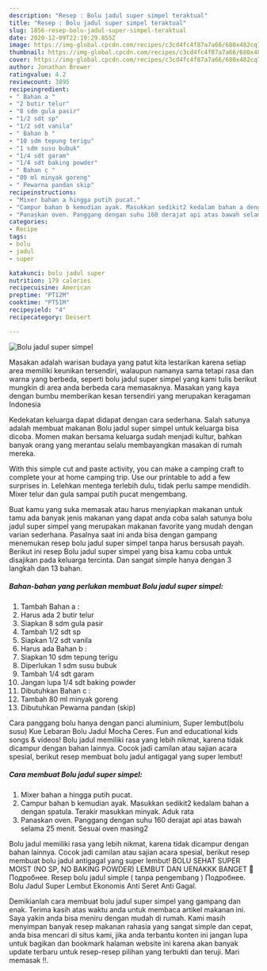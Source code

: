 ```yaml
---
description: "Resep : Bolu jadul super simpel teraktual"
title: "Resep : Bolu jadul super simpel teraktual"
slug: 1856-resep-bolu-jadul-super-simpel-teraktual
date: 2020-12-09T22:19:29.855Z
image: https://img-global.cpcdn.com/recipes/c3cd4fc4f87a7a66/680x482cq70/bolu-jadul-super-simpel-foto-resep-utama.jpg
thumbnail: https://img-global.cpcdn.com/recipes/c3cd4fc4f87a7a66/680x482cq70/bolu-jadul-super-simpel-foto-resep-utama.jpg
cover: https://img-global.cpcdn.com/recipes/c3cd4fc4f87a7a66/680x482cq70/bolu-jadul-super-simpel-foto-resep-utama.jpg
author: Jonathan Brewer
ratingvalue: 4.2
reviewcount: 3895
recipeingredient:
- " Bahan a "
- "2 butir telur"
- "8 sdm gula pasir"
- "1/2 sdt sp"
- "1/2 sdt vanila"
- " Bahan b "
- "10 sdm tepung terigu"
- "1 sdm susu bubuk"
- "1/4 sdt garam"
- "1/4 sdt baking powder"
- " Bahan c "
- "80 ml minyak goreng"
- " Pewarna pandan skip"
recipeinstructions:
- "Mixer bahan a hingga putih pucat."
- "Campur bahan b kemudian ayak. Masukkan sedikit2 kedalam bahan a dengan spatula. Terakir masukkan minyak. Aduk rata"
- "Panaskan oven. Panggang dengan suhu 160 derajat api atas bawah selama 25 menit. Sesuai oven masing2"
categories:
- Recipe
tags:
- bolu
- jadul
- super

katakunci: bolu jadul super 
nutrition: 179 calories
recipecuisine: American
preptime: "PT12M"
cooktime: "PT51M"
recipeyield: "4"
recipecategory: Dessert

---
```



![Bolu jadul super simpel](https://img-global.cpcdn.com/recipes/c3cd4fc4f87a7a66/680x482cq70/bolu-jadul-super-simpel-foto-resep-utama.jpg)

Masakan adalah warisan budaya yang patut kita lestarikan karena setiap area memiliki keunikan tersendiri, walaupun namanya sama tetapi rasa dan warna yang berbeda, seperti bolu jadul super simpel yang kami tulis berikut mungkin di area anda berbeda cara memasaknya. Masakan yang kaya dengan bumbu memberikan kesan tersendiri yang merupakan keragaman Indonesia

Kedekatan keluarga dapat didapat dengan cara sederhana. Salah satunya adalah membuat makanan Bolu jadul super simpel untuk keluarga bisa dicoba. Momen makan bersama keluarga sudah menjadi kultur, bahkan banyak orang yang merantau selalu membayangkan masakan di rumah mereka.

With this simple cut and paste activity, you can make a camping craft to complete your at home camping trip. Use our printable to add a few surprises in. Lelehkan mentega terlebih dulu, tidak perlu sampe mendidih. Mixer telur dan gula sampai putih pucat mengembang.

Buat kamu yang suka memasak atau harus menyiapkan makanan untuk tamu ada banyak jenis makanan yang dapat anda coba salah satunya bolu jadul super simpel yang merupakan makanan favorite yang mudah dengan varian sederhana. Pasalnya saat ini anda bisa dengan gampang menemukan resep bolu jadul super simpel tanpa harus bersusah payah.
Berikut ini resep Bolu jadul super simpel yang bisa kamu coba untuk disajikan pada keluarga tercinta. Dan sangat simple hanya dengan 3 langkah dan 13 bahan.


<!--inarticleads1-->

##### Bahan-bahan yang perlukan membuat Bolu jadul super simpel:

1. Tambah  Bahan a :
1. Harus ada 2 butir telur
1. Siapkan 8 sdm gula pasir
1. Tambah 1/2 sdt sp
1. Siapkan 1/2 sdt vanila
1. Harus ada  Bahan b :
1. Siapkan 10 sdm tepung terigu
1. Diperlukan 1 sdm susu bubuk
1. Tambah 1/4 sdt garam
1. Jangan lupa 1/4 sdt baking powder
1. Dibutuhkan  Bahan c :
1. Tambah 80 ml minyak goreng
1. Dibutuhkan  Pewarna pandan (skip)


Cara panggang bolu hanya dengan panci aluminium, Super lembut(bolu susu) Kue Lebaran Bolu Jadul Mocha Ceres. Fun and educational kids songs &amp; videos! Bolu jadul memiliki rasa yang lebih nikmat, karena tidak dicampur dengan bahan lainnya. Cocok jadi camilan atau sajian acara spesial, berikut resep membuat bolu jadul antigagal yang super lembut! 

<!--inarticleads2-->

##### Cara membuat  Bolu jadul super simpel:

1. Mixer bahan a hingga putih pucat.
1. Campur bahan b kemudian ayak. Masukkan sedikit2 kedalam bahan a dengan spatula. Terakir masukkan minyak. Aduk rata
1. Panaskan oven. Panggang dengan suhu 160 derajat api atas bawah selama 25 menit. Sesuai oven masing2


Bolu jadul memiliki rasa yang lebih nikmat, karena tidak dicampur dengan bahan lainnya. Cocok jadi camilan atau sajian acara spesial, berikut resep membuat bolu jadul antigagal yang super lembut! BOLU SEHAT SUPER MOIST (NO SP, NO BAKING POWDER) LEMBUT DAN UENAKKK BANGET 🤩 Подробнее. Resep bolu jadul simple ( tanpa pengembang ) Подробнее. Bolu Jadul Super Lembut Ekonomis Anti Seret Anti Gagal. 

Demikianlah cara membuat bolu jadul super simpel yang gampang dan enak. Terima kasih atas waktu anda untuk membaca artikel makanan ini. Saya yakin anda bisa meniru dengan mudah di rumah. Kami masih menyimpan banyak resep makanan rahasia yang sangat simple dan cepat, anda bisa mencari di situs kami, jika anda terbantu konten ini jangan lupa untuk bagikan dan bookmark halaman website ini karena akan banyak update terbaru untuk resep-resep pilihan yang terbukti dan teruji. Mari memasak !!. 

